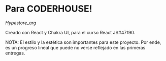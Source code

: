 # Para CODERHOUSE!
*Hypestore_arg*

Creado con React y Chakra UI, para el curso React JS#47190.

NOTA: El estilo y la estética son importantes para este proyecto. Por ende, es un progreso lineal que puede no verse reflejado en las primeras entregas.
